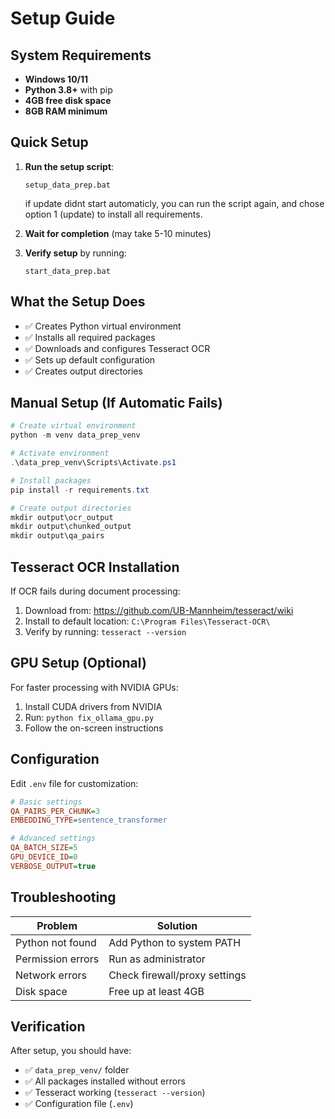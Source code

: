 # Setup Guide

## System Requirements

- **Windows 10/11**
- **Python 3.8+** with pip
- **4GB free disk space**
- **8GB RAM minimum**

## Quick Setup

1. **Run the setup script**:

   ```
   setup_data_prep.bat
   ```

   if update didnt start automaticly, you can run the script again, and chose option 1 (update) to install all requirements.

2. **Wait for completion** (may take 5-10 minutes)

3. **Verify setup** by running:
   ```
   start_data_prep.bat
   ```

## What the Setup Does

- ✅ Creates Python virtual environment
- ✅ Installs all required packages
- ✅ Downloads and configures Tesseract OCR
- ✅ Sets up default configuration
- ✅ Creates output directories

## Manual Setup (If Automatic Fails)

```powershell
# Create virtual environment
python -m venv data_prep_venv

# Activate environment
.\data_prep_venv\Scripts\Activate.ps1

# Install packages
pip install -r requirements.txt

# Create output directories
mkdir output\ocr_output
mkdir output\chunked_output
mkdir output\qa_pairs
```

## Tesseract OCR Installation

If OCR fails during document processing:

1. Download from: https://github.com/UB-Mannheim/tesseract/wiki
2. Install to default location: `C:\Program Files\Tesseract-OCR\`
3. Verify by running: `tesseract --version`

## GPU Setup (Optional)

For faster processing with NVIDIA GPUs:

1. Install CUDA drivers from NVIDIA
2. Run: `python fix_ollama_gpu.py`
3. Follow the on-screen instructions

## Configuration

Edit `.env` file for customization:

```ini
# Basic settings
QA_PAIRS_PER_CHUNK=3
EMBEDDING_TYPE=sentence_transformer

# Advanced settings
QA_BATCH_SIZE=5
GPU_DEVICE_ID=0
VERBOSE_OUTPUT=true
```

## Troubleshooting

| Problem           | Solution                      |
| ----------------- | ----------------------------- |
| Python not found  | Add Python to system PATH     |
| Permission errors | Run as administrator          |
| Network errors    | Check firewall/proxy settings |
| Disk space        | Free up at least 4GB          |

## Verification

After setup, you should have:

- ✅ `data_prep_venv/` folder
- ✅ All packages installed without errors
- ✅ Tesseract working (`tesseract --version`)
- ✅ Configuration file (`.env`)
